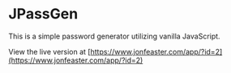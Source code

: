 # JPassGen

This is a simple password generator utilizing vanilla JavaScript.

View the live version at [https://www.jonfeaster.com/app/?id=2](https://www.jonfeaster.com/app/?id=2)
